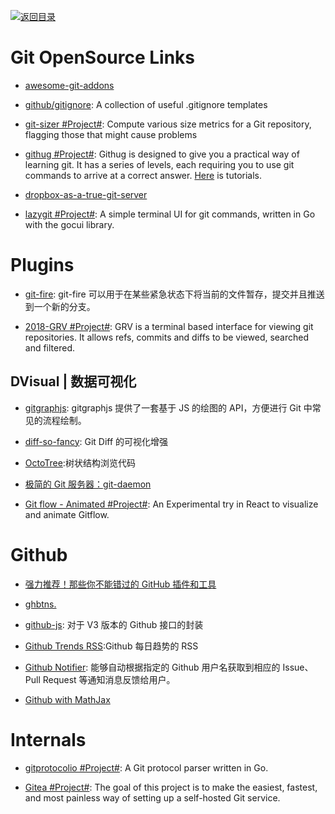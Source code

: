 [![返回目录](https://user-images.githubusercontent.com/5803001/38079637-ff0abcf0-3371-11e8-9b76-ad651620afc7.jpg)](https://github.com/wxyyxc1992/Awesome-Lists)

# Git OpenSource Links

- [awesome-git-addons](https://github.com/stevemao/awesome-git-addons#git-deploy)

- [github/gitignore](https://github.com/github/gitignore): A collection of useful .gitignore templates

- [git-sizer #Project#](https://github.com/github/git-sizer/): Compute various size metrics for a Git repository, flagging those that might cause problems

* [githug #Project#](https://github.com/Gazler/githug): Githug is designed to give you a practical way of learning git. It has a series of levels, each requiring you to use git commands to arrive at a correct answer. [Here](https://codingstyle.cn/topics/51) is tutorials.

- [dropbox-as-a-true-git-server](http://www.anishathalye.com/2016/04/25/dropbox-as-a-true-git-server/)

- [lazygit #Project#](https://github.com/jesseduffield/lazygit): A simple terminal UI for git commands, written in Go with the gocui library.

# Plugins

- [git-fire](https://github.com/qw3rtman/git-fire): git-fire 可以用于在某些紧急状态下将当前的文件暂存，提交并且推送到一个新的分支。

- [2018-GRV #Project#](https://github.com/rgburke/grv): GRV is a terminal based interface for viewing git repositories. It allows refs, commits and diffs to be viewed, searched and filtered.

## DVisual | 数据可视化

- [gitgraphjs](http://gitgraphjs.com/#): gitgraphjs 提供了一套基于 JS 的绘图的 API，方便进行 Git 中常见的流程绘制。

- [diff-so-fancy](https://github.com/so-fancy/diff-so-fancy): Git Diff 的可视化增强

- [OctoTree](https://github.com/buunguyen/octotree):树状结构浏览代码

- [极简的 Git 服务器：git-daemon](http://harttle.com/2016/06/20/git-daemon.html)

- [Git flow - Animated #Project#](https://github.com/vraa/gitflowanimated): An Experimental try in React to visualize and animate Gitflow.

# Github

- [强力推荐！那些你不能错过的 GitHub 插件和工具](https://juejin.im/post/59ade28051882538fd72fa2c)

* [ghbtns.](https://ghbtns.com/#star)

* [github-js](https://github.com/akshaykumar6/github-js): 对于 V3 版本的 Github 接口的封装

- [Github Trends RSS](http://github-trends.ryotarai.info/):Github 每日趋势的 RSS

* [Github Notifier](https://parg.co/bDV): 能够自动根据指定的 Github 用户名获取到相应的 Issue、Pull Request 等通知消息反馈给用户。

* [Github with MathJax](https://parg.co/bDa)

# Internals

- [gitprotocolio #Project#](https://github.com/google/gitprotocolio): A Git protocol parser written in Go.

- [Gitea #Project#](https://github.com/go-gitea/gitea): The goal of this project is to make the easiest, fastest, and most painless way of setting up a self-hosted Git service.
